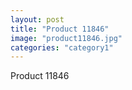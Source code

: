 ```yaml
---
layout: post
title: "Product 11846"
image: "product11846.jpg"
categories: "category1"
---
```

Product 11846
